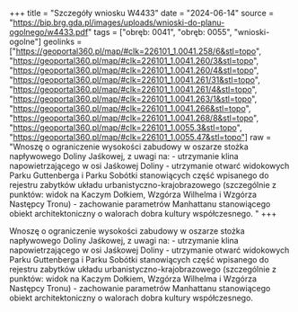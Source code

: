 +++
title = "Szczegóły wniosku W4433"
date = "2024-06-14"
source = "https://bip.brg.gda.pl/images/uploads/wnioski-do-planu-ogolnego/w4433.pdf"
tags = ["obręb: 0041", "obręb: 0055", "wnioski-ogolne"]
geolinks = ["https://geoportal360.pl/map/#clk=226101_1.0041.258/6&stl=topo", "https://geoportal360.pl/map/#clk=226101_1.0041.260/3&stl=topo", "https://geoportal360.pl/map/#clk=226101_1.0041.260/4&stl=topo", "https://geoportal360.pl/map/#clk=226101_1.0041.261/31&stl=topo", "https://geoportal360.pl/map/#clk=226101_1.0041.261/4&stl=topo", "https://geoportal360.pl/map/#clk=226101_1.0041.263/1&stl=topo", "https://geoportal360.pl/map/#clk=226101_1.0041.266&stl=topo", "https://geoportal360.pl/map/#clk=226101_1.0041.268/8&stl=topo", "https://geoportal360.pl/map/#clk=226101_1.0055.3&stl=topo", "https://geoportal360.pl/map/#clk=226101_1.0055.47&stl=topo"]
raw = "Wnoszę o ograniczenie wysokości zabudowy w oszarze stożka napływowego Doliny Jaśkowej, z uwagi na: - utrzymanie klina napowietrzającego w osi Jaśkowej Doliny - utrzymanie otwarć widokowych Parku Guttenberga i Parku Sobótki stanowiących część wpisanego do rejestru zabytków układu urbanistyczno-krajobrazowego (szczególnie z punktów: widok na Kaczym Dołkiem, Wzgórza Wilhelma i Wzgórza Następcy Tronu) - zachowanie parametrów Manhattanu stanowiącego obiekt architektoniczny o walorach dobra kultury współczesnego. "
+++

Wnoszę o ograniczenie wysokości zabudowy w oszarze stożka napływowego Doliny
Jaśkowej, z uwagi na: - utrzymanie klina napowietrzającego w osi Jaśkowej Doliny - utrzymanie
otwarć widokowych Parku Guttenberga i Parku Sobótki stanowiących część wpisanego do
rejestru zabytków układu urbanistyczno-krajobrazowego (szczególnie z punktów: widok na
Kaczym Dołkiem, Wzgórza Wilhelma i Wzgórza Następcy Tronu) - zachowanie parametrów
Manhattanu stanowiącego obiekt architektoniczny o walorach dobra kultury współczesnego.



